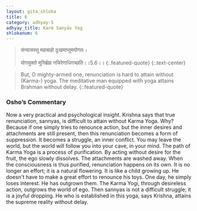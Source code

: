 ```yaml
---
layout: gita_shloka
title: 6
category: adhyay-5
adhyay_title: Karm Sanyās Yog
shlokanum: 6
---
```


> संन्यासस्तु महाबाहो दुःखमाप्तुमयोगतः।<br><br>योगयुक्तो मुनिर्ब्रह्म नचिरेणाधिगच्छति।।5.6।।
{:.featured-quote} 
{:.text-center}

> But, O mighty-armed one, renunciation is hard to attain without (Karma-) yoga. The meditative man equipped with yoga attains Brahman without delay.
{:.featured-quote}

### Osho’s Commentary
Now a very practical and psychological insight. Krishna says that true renunciation, sannyas, is difficult to attain without Karma Yoga.
Why? Because if one simply tries to renounce action, but the inner desires and attachments are still present, then this renunciation becomes a form of suppression. It becomes a struggle, an inner conflict. You may leave the world, but the world will follow you into your cave, in your mind.
The path of Karma Yoga is a process of purification. By acting without desire for the fruit, the ego slowly dissolves. The attachments are washed away. When the consciousness is thus purified, renunciation happens on its own. It is no longer an effort; it is a natural flowering.
It is like a child growing up. He doesn't have to make a great effort to renounce his toys. One day, he simply loses interest. He has outgrown them. The Karma Yogi, through desireless action, outgrows the world of ego. Then sannyas is not a difficult struggle; it is a joyful dropping. He who is established in this yoga, says Krishna, attains the supreme reality without delay.
